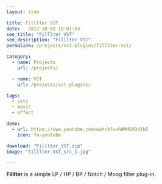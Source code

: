 ```yaml
---
layout: item

title: Filllter VST
date:   2012-10-02 10:01:53
seo_title: "Filllter VST"
seo_description: "Filllter VST"
permalink: /projects/vst-plugins/filllter-vst/

category:
  - name: Projects
    url: /projects/

  - name: VST
    url: /projects/vst-plugins/

tags:
  - vsti
  - music
  - effect

demo:
  - url: https://www.youtube.com/watch?v=hWMH6XOd3hE
    icon: fa-youtube

download: "Filllter_VST.zip"
image: "filllter-VST_src_1.jpg"

---
```


**Filllter** is a simple LP / HP / BP / Notch / Moog filter plug-in.